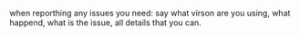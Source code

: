 when reporthing any issues you need: 
say what virson are you using, what happend, what is the issue, all details that you can.
